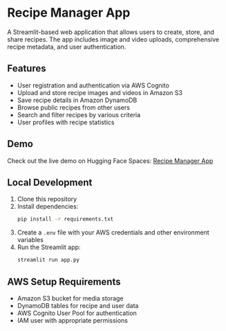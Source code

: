 # Recipe Manager App

A Streamlit-based web application that allows users to create, store, and share recipes. The app includes image and video uploads, comprehensive recipe metadata, and user authentication.

## Features

- User registration and authentication via AWS Cognito
- Upload and store recipe images and videos in Amazon S3
- Save recipe details in Amazon DynamoDB
- Browse public recipes from other users
- Search and filter recipes by various criteria
- User profiles with recipe statistics

## Demo

Check out the live demo on Hugging Face Spaces: [Recipe Manager App](https://sharedskillet.streamlit.app/)

## Local Development

1. Clone this repository
2. Install dependencies:
   ```bash
   pip install -r requirements.txt
   ```
3. Create a `.env` file with your AWS credentials and other environment variables
4. Run the Streamlit app:
   ```bash
   streamlit run app.py
   ```

## AWS Setup Requirements

- Amazon S3 bucket for media storage
- DynamoDB tables for recipe and user data
- AWS Cognito User Pool for authentication
- IAM user with appropriate permissions
